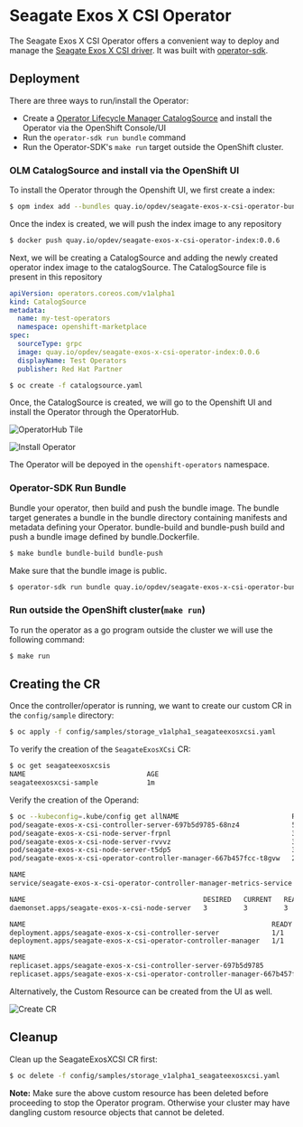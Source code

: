 # Seagate Exos X CSI Operator

The Seagate Exos X CSI Operator offers a convenient way to deploy and manage
the
[Seagate Exos X CSI driver](https://github.com/Seagate/seagate-exos-x-csi).
It was built with [operator-sdk](https://sdk.operatorframework.io).

## Deployment

There are three ways to run/install the Operator:

* Create a
  [Operator Lifecycle Manager CatalogSource](https://olm.operatorframework.io/docs/concepts/crds/catalogsource/)
  and install the Operator via the OpenShift Console/UI
* Run the `operator-sdk run bundle` command
* Run the Operator-SDK's `make run` target outside the OpenShift cluster.

### OLM CatalogSource and install via the OpenShift UI

To install the Operator through the Openshift UI, we first create a index:

```sh
$ opm index add --bundles quay.io/opdev/seagate-exos-x-csi-operator-bundle:v0.0.6 --tag quay.io/opdev/seagate-exos-x-csi-operator-index:0.0.6 -c docker
```

Once the index is created, we will push the index image to any repository

```sh
$ docker push quay.io/opdev/seagate-exos-x-csi-operator-index:0.0.6
```

Next, we will be creating a CatalogSource and adding the newly created
operator index image to the catalogSource. The CatalogSource file is present
in this repository

```yaml
apiVersion: operators.coreos.com/v1alpha1
kind: CatalogSource
metadata:
  name: my-test-operators
  namespace: openshift-marketplace
spec:
  sourceType: grpc
  image: quay.io/opdev/seagate-exos-x-csi-operator-index:0.0.6
  displayName: Test Operators
  publisher: Red Hat Partner
```

```sh
$ oc create -f catalogsource.yaml
```

Once, the CatalogSource is created, we will go to the Openshift UI and install
the Operator through the OperatorHub.

![OperatorHub Tile](https://user-images.githubusercontent.com/1616123/140323013-05e5a50b-0017-42b8-b0be-e4537850a9d8.png)

![Install Operator](https://user-images.githubusercontent.com/1616123/140323026-93d5dd44-57bf-47eb-af6e-698f57cd8027.png)

The Operator will be depoyed in the `openshift-operators` namespace.

### Operator-SDK Run Bundle

Bundle your operator, then build and push the bundle image. The bundle target
generates a bundle in the bundle directory containing manifests and metadata
defining your Operator. bundle-build and bundle-push build and push a bundle
image defined by bundle.Dockerfile.

```sh
$ make bundle bundle-build bundle-push
```

Make sure that the bundle image is public.

```sh
$ operator-sdk run bundle quay.io/opdev/seagate-exos-x-csi-operator-bundle:v0.0.6
```

### Run outside the OpenShift cluster(`make run`)

To run the operator as a go program outside the cluster we will use the
following command:

```sh
$ make run
```

## Creating the CR

Once the controller/operator is running, we want to create our custom CR in
the `config/sample` directory:

```sh
$ oc apply -f config/samples/storage_v1alpha1_seagateexosxcsi.yaml
```

To verify the creation of the `SeagateExosXCsi` CR:

```sh
$ oc get seagateexosxcsis
NAME                              AGE
seagateexosxcsi-sample            1m
```

Verify the creation of the Operand:

```sh
$ oc --kubeconfig=.kube/config get allNAME                            READY   STATUS    RESTARTS      AGE
pod/seagate-exos-x-csi-controller-server-697b5d9785-68nz4             5/5     Running   0             103s
pod/seagate-exos-x-csi-node-server-frpnl                              3/3     Running   0             102s
pod/seagate-exos-x-csi-node-server-rvvvz                              3/3     Running   0             103s
pod/seagate-exos-x-csi-node-server-t5dp5                              3/3     Running   0             102s
pod/seagate-exos-x-csi-operator-controller-manager-667b457fcc-t8gvw   2/2     Running   1 (94s ago)   3m19s

NAME                                                                     TYPE        CLUSTER-IP       EXTERNAL-IP   PORT(S)    AGE
service/seagate-exos-x-csi-operator-controller-manager-metrics-service   ClusterIP   172.30.246.233   <none>        8443/TCP   3m21s

NAME                                            DESIRED   CURRENT   READY   UP-TO-DATE   AVAILABLE   NODE SELECTOR   AGE
daemonset.apps/seagate-exos-x-csi-node-server   3         3         3       3            3           <none>          104s

NAME                                                             READY   UP-TO-DATE   AVAILABLE   AGE
deployment.apps/seagate-exos-x-csi-controller-server             1/1     1            1           104s
deployment.apps/seagate-exos-x-csi-operator-controller-manager   1/1     1            1           3m20s

NAME                                                                        DESIRED   CURRENT   READY   AGE
replicaset.apps/seagate-exos-x-csi-controller-server-697b5d9785             1         1         1       104s
replicaset.apps/seagate-exos-x-csi-operator-controller-manager-667b457fcc   1         1         1       3m20s
```

Alternatively, the Custom Resource can be created from the UI as well.

![Create CR](https://user-images.githubusercontent.com/1616123/139892149-292d567a-445f-49f9-94f8-6680e3b0a652.png)

## Cleanup

Clean up the SeagateExosXCSI CR first:

```sh
$ oc delete -f config/samples/storage_v1alpha1_seagateexosxcsi.yaml
```

**Note:** Make sure the above custom resource has been deleted before
proceeding to stop the Operator program. Otherwise your cluster may have
dangling custom resource objects that cannot be deleted.
